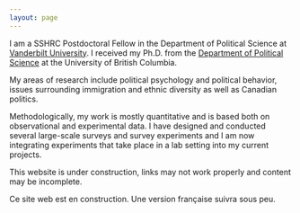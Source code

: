 ```yaml
---
layout: page
---
```


    
I am a SSHRC Postdoctoral Fellow in the Department of Political Science at <a href="http://www.vanderbilt.edu/political-science/" class="external"> Vanderbilt University</a>. I received 
my Ph.D. from the <a href="http://www.politics.ubc.ca/" class="external">Department of Political Science</a> at the University of British Columbia.

My areas of research include political psychology and political behavior, issues surrounding immigration and 
ethnic diversity as well as Canadian politics. 

Methodologically, my work is mostly quantitative and is based both on observational and experimental data. I have designed and conducted several large-scale surveys and survey experiments and I am now integrating experiments that take place in a lab setting into my current projects.
    
This website is under construction, links may not work properly and content may be incomplete.
    
Ce site web est en construction. Une version française suivra sous peu.


